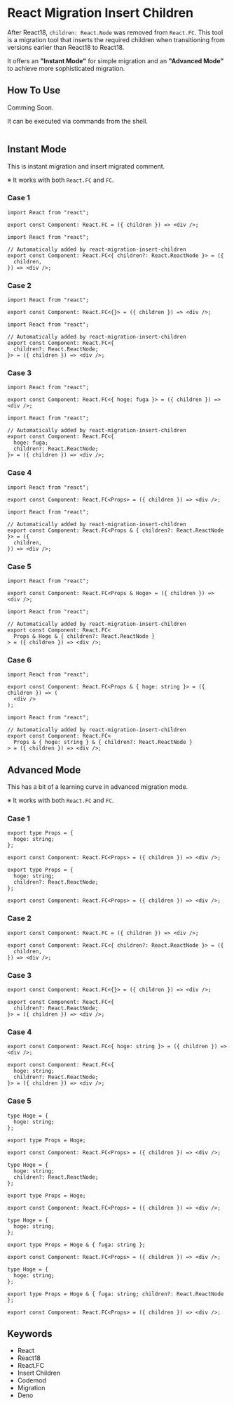 # React Migration Insert Children

After React18, `children: React.Node` was removed from `React.FC`.
This tool is a migration tool that inserts the required children when transitioning from versions earlier than React18 to React18.

It offers an **"Instant Mode"** for simple migration and an **"Advanced Mode"** to achieve more sophisticated migration.

## How To Use

Comming Soon.

It can be executed via commands from the shell.

```shell

```

## Instant Mode

This is instant migration and insert migrated comment.

※ It works with both `React.FC` and `FC`.

### Case 1

```tsx
import React from "react";

export const Component: React.FC = ({ children }) => <div />;
```

```tsx
import React from "react";

// Automatically added by react-migration-insert-children
export const Component: React.FC<{ children?: React.ReactNode }> = ({
  children,
}) => <div />;
```

### Case 2

```tsx
import React from "react";

export const Component: React.FC<{}> = ({ children }) => <div />;
```

```tsx
import React from "react";

// Automatically added by react-migration-insert-children
export const Component: React.FC<{
  children?: React.ReactNode;
}> = ({ children }) => <div />;
```

### Case 3

```tsx
import React from "react";

export const Component: React.FC<{ hoge: fuga }> = ({ children }) => <div />;
```

```tsx
import React from "react";

// Automatically added by react-migration-insert-children
export const Component: React.FC<{
  hoge: fuga;
  children?: React.ReactNode;
}> = ({ children }) => <div />;
```

### Case 4

```tsx
import React from "react";

export const Component: React.FC<Props> = ({ children }) => <div />;
```

```tsx
import React from "react";

// Automatically added by react-migration-insert-children
export const Component: React.FC<Props & { children?: React.ReactNode }> = ({
  children,
}) => <div />;
```

### Case 5

```tsx
import React from "react";

export const Component: React.FC<Props & Hoge> = ({ children }) => <div />;
```

```tsx
import React from "react";

// Automatically added by react-migration-insert-children
export const Component: React.FC<
  Props & Hoge & { children?: React.ReactNode }
> = ({ children }) => <div />;
```

### Case 6

```tsx
import React from "react";

export const Component: React.FC<Props & { hoge: string }> = ({ children }) => (
  <div />
);
```

```tsx
import React from "react";

// Automatically added by react-migration-insert-children
export const Component: React.FC<
  Props & { hoge: string } & { children?: React.ReactNode }
> = ({ children }) => <div />;
```

## Advanced Mode

This has a bit of a learning curve in advanced migration mode.

※ It works with both `React.FC` and `FC`.

### Case 1

```tsx
export type Props = {
  hoge: string;
};

export const Component: React.FC<Props> = ({ children }) => <div />;
```

```tsx
export type Props = {
  hoge: string;
  children?: React.ReactNode;
};

export const Component: React.FC<Props> = ({ children }) => <div />;
```

### Case 2

```tsx
export const Component: React.FC = ({ children }) => <div />;
```

```tsx
export const Component: React.FC<{ children?: React.ReactNode }> = ({
  children,
}) => <div />;
```

### Case 3

```tsx
export const Component: React.FC<{}> = ({ children }) => <div />;
```

```tsx
export const Component: React.FC<{
  children?: React.ReactNode;
}> = ({ children }) => <div />;
```

### Case 4

```tsx
export const Component: React.FC<{ hoge: string }> = ({ children }) => <div />;
```

```tsx
export const Component: React.FC<{
  hoge: string;
  children?: React.ReactNode;
}> = ({ children }) => <div />;
```

### Case 5

```tsx
type Hoge = {
  hoge: string;
};

export type Props = Hoge;

export const Component: React.FC<Props> = ({ children }) => <div />;
```

```tsx
type Hoge = {
  hoge: string;
  children?: React.ReactNode;
};

export type Props = Hoge;

export const Component: React.FC<Props> = ({ children }) => <div />;
```

```tsx
type Hoge = {
  hoge: string;
};

export type Props = Hoge & { fuga: string };

export const Component: React.FC<Props> = ({ children }) => <div />;
```

```tsx
type Hoge = {
  hoge: string;
};

export type Props = Hoge & { fuga: string; children?: React.ReactNode };

export const Component: React.FC<Props> = ({ children }) => <div />;
```

## Keywords

- React
- React18
- React.FC
- Insert Children
- Codemod
- Migration
- Deno
